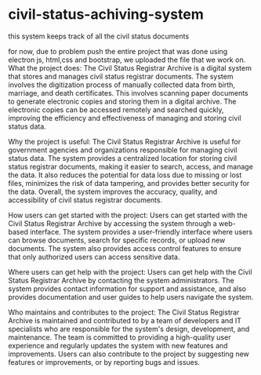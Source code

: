 # civil-status-achiving-system
this system keeps track of all the civil status documents

for now, due to problem push the entire project that was done using electron js, html,css and bootstrap, we uploaded 
the file that we work on.
What the project does:
The Civil Status Registrar Archive is a digital system that stores and manages civil status registrar documents. The system involves the digitization process of manually collected data from birth, marriage, and death certificates. This involves scanning paper documents to generate electronic copies and storing them in a digital archive. The electronic copies can be accessed remotely and searched quickly, improving the efficiency and effectiveness of managing and storing civil status data.

Why the project is useful:
The Civil Status Registrar Archive is useful for government agencies and organizations responsible for managing civil status data. The system provides a centralized location for storing civil status registrar documents, making it easier to search, access, and manage the data. It also reduces the potential for data loss due to missing or lost files, minimizes the risk of data tampering, and provides better security for the data. Overall, the system improves the accuracy, quality, and accessibility of civil status registrar documents.

How users can get started with the project:
Users can get started with the Civil Status Registrar Archive by accessing the system through a web-based interface. The system provides a user-friendly interface where users can browse documents, search for specific records, or upload new documents. The system also provides access control features to ensure that only authorized users can access sensitive data.


Where users can get help with the project:
Users can get help with the Civil Status Registrar Archive by contacting the system administrators. The system provides contact information for support and assistance, and also provides documentation and user guides to help users navigate the system.

Who maintains and contributes to the project:
The Civil Status Registrar Archive is maintained and contributed to by a team of developers and IT specialists who are responsible for the system's design, development, and maintenance. The team is committed to providing a high-quality user experience and regularly updates the system with new features and improvements. Users can also contribute to the project by suggesting new features or improvements, or by reporting bugs and issues.
